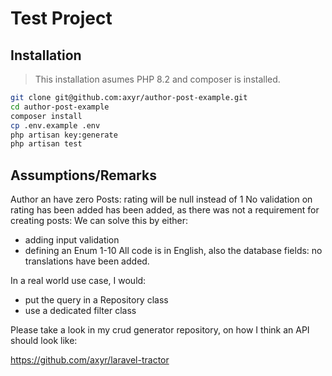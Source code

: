 # Test Project

## Installation

> This installation asumes PHP 8.2 and composer is installed.

```sh
git clone git@github.com:axyr/author-post-example.git
cd author-post-example
composer install
cp .env.example .env
php artisan key:generate
php artisan test
```

## Assumptions/Remarks

Author an have zero Posts: rating will be null instead of 1
No validation on rating has been added has been added, as there was not a requirement for creating posts:
We can solve this by either:
- adding input validation
- defining an Enum 1-10
All code is in English, also the database fields: no translations have been added.

In a real world use case, I would:
- put the query in a Repository class
- use a dedicated filter class

Please take a look in my crud generator repository, on how I think an API should look like:

https://github.com/axyr/laravel-tractor
